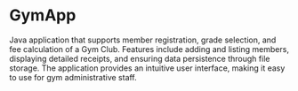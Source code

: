 # GymApp
Java application that supports member registration, grade selection, and fee calculation of a Gym Club. Features include adding and listing members, displaying detailed receipts, and ensuring data persistence through file storage. The application provides an intuitive user interface, making it easy to use for gym administrative staff.
